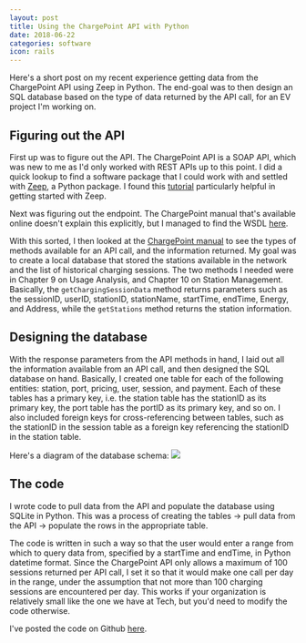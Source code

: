 ```yaml
---
layout: post
title: Using the ChargePoint API with Python
date: 2018-06-22
categories: software
icon: rails
---
```

Here's a short post on my recent experience getting data from the ChargePoint API using Zeep in Python. The end-goal was to then design an SQL database based on the type of data returned by the API call, for an EV project I'm working on.

## Figuring out the API
First up was to figure out the API. The ChargePoint API is a SOAP API, which was new to me as I'd only worked with REST APIs up to this point. I did a quick lookup to find a software package that I could work with and settled with [Zeep](https://github.com/mvantellingen/python-zeep), a Python package. I found this [tutorial](https://medium.com/@adriennedomingus/using-zeep-to-make-soap-requests-in-python-c575ea0ee954) particularly helpful in getting started with Zeep.

Next was figuring out the endpoint. The ChargePoint manual that's available online doesn't explain this explicitly, but I managed to find the WSDL [here](http://volttron.readthedocs.io/en/releases-4.1/specifications/chargepoint_driver.html).

With this sorted, I then looked at the [ChargePoint manual](https://na.chargepoint.com/UI/downloads/en/ChargePoint_Web_Services_API_Guide_Ver4.1_Rev4.pdf) to see the types of methods available for an API call, and the information returned. My goal was to create a local database that stored the stations available in the network and the list of historical charging sessions. The two methods I needed were in Chapter 9 on Usage Analysis, and Chapter 10 on Station Management. Basically, the `getChargingSessionData` method returns parameters such as the sessionID, userID, stationID, stationName, startTime, endTime, Energy, and Address, while the `getStations` method returns the station information.

## Designing the database
With the response parameters from the API methods in hand, I laid out all the information available from an API call, and then designed the SQL database on hand. Basically, I created one table for each of the following entities: station, port, pricing, user, session, and payment. Each of these tables has a primary key, i.e. the station table has the stationID as its primary key, the port table has the portID as its primary key, and so on. I also included foreign keys for cross-referencing between tables, such as the stationID in the session table as a foreign key referencing the stationID in the station table. 

Here's a diagram of the database schema:
<img src="{{ lefthandwriter.github.io }}images/databaseSchema.png">

<!-- ![Schema](https://github.com/lefthandwriter/ChargePointAPI/blob/master/images/databaseSchema.png?raw=true) -->
<!-- ![Schema]({{site.url}}{{site.baseurl}}/assets/img/hp_narrators.png) -->


## The code
I wrote code to pull data from the API and populate the database using SQLite in Python. This was a process of creating the tables -> pull data from the API -> populate the rows in the appropriate table.

The code is written in such a way so that the user would enter a range from which to query data from, specified by a startTime and endTime, in Python datetime format. Since the ChargePoint API only allows a maximum of 100 sessions returned per API call, I set it so that it would make one call per day in the range, under the assumption that not more than 100 charging sessions are encountered per day. This works if your organization is relatively small like the one we have at Tech, but you'd need to modify the code otherwise.

I've posted the code on Github [here](https://github.com/lefthandwriter/ChargePointAPI).


